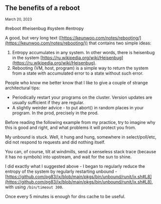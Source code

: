 ## The benefits of a reboot
<sup> March 20, 2023 </sup>

#reboot #heisenbug #system #entropy

A good, but very long text ([https://keunwoo.com/notes/rebooting/](https://keunwoo.com/notes/rebooting/)) that contains two simple ideas:
1. Entropy accumulates in any system. In other words, there is heisenbug in the system [https://ru.wikipedia.org/wiki/Heisenbug](https://ru.wikipedia.org/wiki/Heisenbug).
2. Rebooting (VM, host, program) is a simple way to return the system from a state with accumulated error to a state without such error.

People who know me better know that I like to give a couple of strange architectural tips:
* Periodically restart your programs on the cluster. Version updates are usually sufficient if they are regular.
* A slightly weirder advice - to put abort() in random places in your program. In the prod, precisely in the prod.

Before reading the following example from my practice, try to imagine why this is good and right, and what problems it will protect you from.

My unbound is stuck. Well, it hung and hung, somewhere in select/poll/etc, did not respond to requests and did nothing itself.

You can, of course, tilt at windmills, send a senseless stack trace (because it has no symbols) into upstream, and wait for the sun to shine.

I did exactly what I suggested above - I began to regularly reduce the entropy of the system by regularly restarting unbound -
[https://github.com/pg83/ix/blob/main/pkgs/bin/unbound/runit/ix.sh#L8](https://github.com/pg83/ix/blob/main/pkgs/bin/unbound/runit/ix.sh#L8), with using `/bin/timeout 300`.

Once every 5 minutes is enough for dns cache to be useful.
